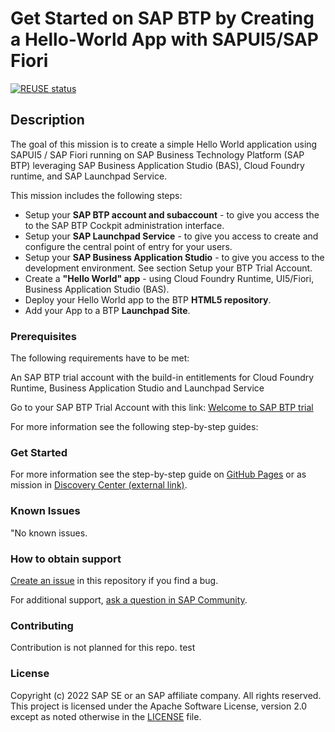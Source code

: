 # Get Started on SAP BTP by Creating a Hello-World App with SAPUI5/SAP Fiori

[![REUSE status](https://api.reuse.software/badge/github.com/SAP-samples/btp-hello-world-fiori)](https://api.reuse.software/info/github.com/SAP-samples/btp-hello-world-fiori)

## Description
The goal of this mission is to create a simple Hello World application using SAPUI5 / SAP Fiori running on SAP Business Technology Platform (SAP BTP) leveraging SAP Business Application Studio (BAS), Cloud Foundry runtime, and SAP Launchpad Service.

This mission includes the following steps:

* Setup your **SAP BTP account and subaccount** - to give you access the to the SAP BTP Cockpit administration interface. 
* Setup your **SAP Launchpad Service** - to give you access to create and configure the central point of entry for your users.
* Setup your **SAP Business Application Studio** - to give you access to the development environment. See section Setup your BTP Trial Account.
* Create a **"Hello World" app** - using Cloud Foundry Runtime, UI5/Fiori, Business Application Studio (BAS).
* Deploy your Hello World app to the BTP **HTML5 repository**.
* Add your App to a BTP **Launchpad Site**.
 


### Prerequisites

The following requirements have to be met: 

An SAP BTP trial account with the build-in entitlements for Cloud Foundry Runtime, Business Application Studio and Launchpad Service

Go to your SAP BTP Trial Account with this link: [Welcome to SAP BTP trial](https://cockpit.hanatrial.ondemand.com/trial/#/home/trial)

For more information see the following step-by-step guides:


### Get Started

For more information see the step-by-step guide on [GitHub Pages](https://sap-samples.github.io/btp-hello-world-fiori/#/) 
or as mission in [Discovery Center (external link)](https://discovery-center.cloud.sap/missiondetail/3585/).
 

### Known Issues
"No known issues.

### How to obtain support
[Create an issue](https://github.com/SAP-samples/btp-hello-world-fiori/issues) in this repository if you find a bug.
 
For additional support, [ask a question in SAP Community](https://answers.sap.com/questions/ask.html).

### Contributing
Contribution is not planned for this repo.
test
### License
Copyright (c) 2022 SAP SE or an SAP affiliate company. All rights reserved. This project is licensed under the Apache Software License, version 2.0 except as noted otherwise in the [LICENSE](LICENSE) file.
